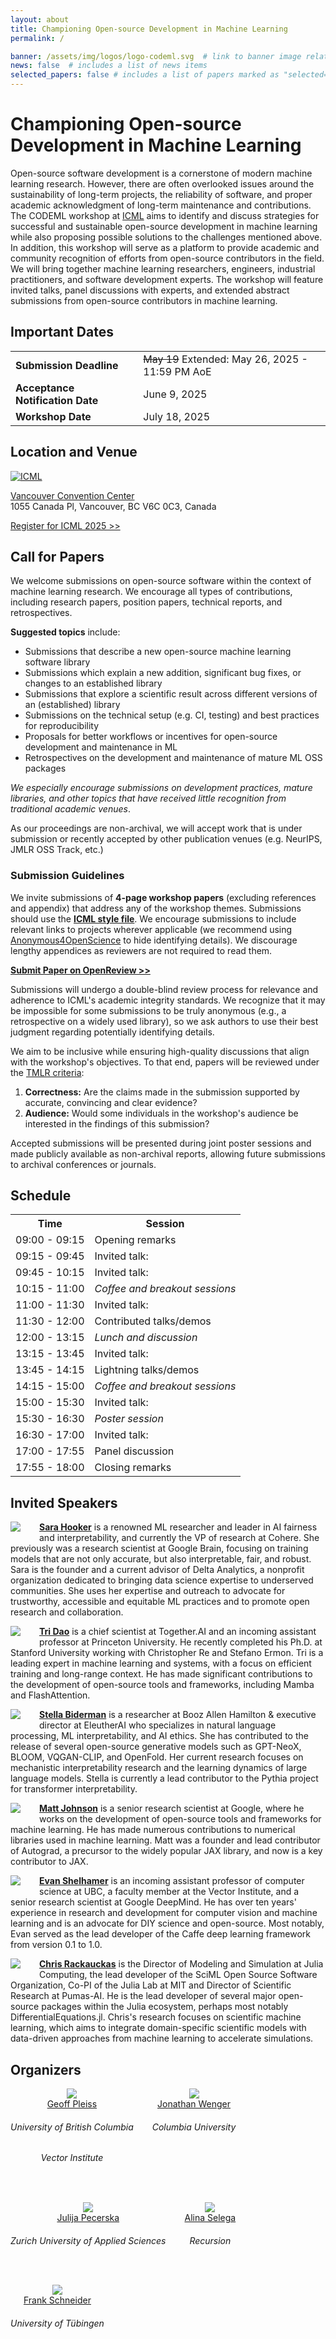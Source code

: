 ```yaml
---
layout: about
title: Championing Open-source Development in Machine Learning
permalink: /

banner: /assets/img/logos/logo-codeml.svg  # link to banner image relative to root
news: false  # includes a list of news items
selected_papers: false # includes a list of papers marked as "selected={true}"
---
```


# **C**hampioning **O**pen-source **De**velopment in **M**achine **L**earning

Open-source software development is a cornerstone of modern machine learning research.
However, there are often overlooked issues around the
sustainability of long-term projects, the reliability of software,
and proper academic acknowledgment of long-term maintenance and contributions.
The CODEML workshop at [ICML](https://icml.cc/) aims to identify and discuss strategies for successful and sustainable open-source development
in machine learning while also proposing possible solutions to the challenges mentioned above.
In addition, this workshop will serve as a platform to provide
academic and community recognition of efforts from open-source contributors in the field.
We will bring together machine learning researchers, engineers,
industrial practitioners, and software development experts.
The workshop will feature invited talks, panel discussions with experts,
and extended abstract submissions from open-source contributors in machine learning.


## Important Dates

<div>
<table>
    <tbody>
    <tr>
        <td><b>Submission Deadline</b></td>
        <td><s>May 19</s> Extended: May 26, 2025 - 11:59 PM AoE</td>
    </tr>
    <tr>
        <td><b>Acceptance Notification Date</b></td>
        <td>June 9, 2025</td>
    </tr>
    <tr>
        <td><b>Workshop Date</b></td>
        <td>July 18, 2025</td>
    </tr>
    </tbody>
</table>
</div>

## Location and Venue

[![ICML](https://icml.cc/static/core/img/ICML-logo.svg)](https://icml.cc/)

[Vancouver Convention Center](https://maps.app.goo.gl/QKd3EDK3eSKTM7wKA)<br/>
1055 Canada Pl, Vancouver, BC V6C 0C3, Canada

[Register for ICML 2025 >>](https://icml.cc/Register/view-registration)

## Call for Papers

We welcome submissions on open-source software within the context of machine learning research. We encourage all types of contributions, including research papers, position papers, technical reports, and retrospectives. 

**Suggested topics** include:

-   Submissions that describe a new open-source machine learning software library
-   Submissions which explain a new addition, significant bug fixes, or changes to an established library
-   Submissions that explore a scientific result across different versions of an (established) library
-   Submissions on the technical setup (e.g. CI, testing) and best practices for reproducibility
-   Proposals for better workflows or incentives for open-source development and maintenance in ML
-   Retrospectives on the development and maintenance of mature ML OSS packages

_We especially encourage submissions on development practices, mature libraries, and other topics that have received little recognition from traditional academic venues_.

As our proceedings are non-archival, we will accept work that is under submission or recently accepted by other publication venues (e.g. NeurIPS, JMLR OSS Track, etc.)

### Submission Guidelines

We invite submissions of **4-page workshop papers** (excluding references and appendix) that address any of the workshop themes. Submissions should use the **[ICML style file](https://icml.cc/Conferences/2025/AuthorInstructions)**. We encourage submissions to include relevant links to projects wherever applicable (we recommend using [Anonymous4OpenScience](https://anonymous.4open.science/) to hide identifying details). We discourage lengthy appendices as reviewers are not required to read them.

**[Submit Paper on OpenReview >>](https://openreview.net/group?id=ICML.cc/2025/Workshop/CODEML)**

Submissions will undergo a double-blind review process for relevance and adherence to ICML's academic integrity standards. We recognize that it may be impossible for some submissions to be truly anonymous (e.g., a retrospective on a widely used library), so we ask authors to use their best judgment regarding potentially identifying details.

We aim to be inclusive while ensuring high-quality discussions that align with the workshop's objectives. To that end, papers will be reviewed under the [TMLR criteria](https://jmlr.org/tmlr/acceptance-criteria.html):

1.  **Correctness:** Are the claims made in the submission supported by accurate, convincing and clear evidence?
2.  **Audience:** Would some individuals in the workshop's audience be interested in the findings of this submission?

Accepted submissions will be presented during joint poster sessions and made publicly available as non-archival reports, allowing future submissions to archival conferences or journals. 

## Schedule

<table>
<tr><th>Time</th><th>Session</th></tr>
<tr><td>09:00 - 09:15</td><td>Opening remarks</td></tr>
<tr><td>09:15 - 09:45</td><td>Invited talk: <!--<a href="#sara-hooker">Sara Hooker</a></!--></td></tr>
<tr><td>09:45 - 10:15</td><td>Invited talk: <!--<a href="#max-balandat">Max Balandat</a></!--></td></tr>
<tr><td>10:15 - 11:00</td><td><em>Coffee and breakout sessions</em></td></tr>
<tr><td>11:00 - 11:30</td><td>Invited talk: <!--<a href="#tri-dao">Tri Dao</a></!--></td></tr>
<tr><td>11:30 - 12:00</td><td>Contributed talks/demos</td></tr>
<tr><td>12:00 - 13:15</td><td><em>Lunch and discussion</em></td></tr>
<tr><td>13:15 - 13:45</td><td>Invited talk: <!--<a href="#stella-biderman">Stella Biderman</a></!--></td></tr>
<tr><td>13:45 - 14:15</td><td>Lightning talks/demos</td></tr>
<tr><td>14:15 - 15:00</td><td><em>Coffee and breakout sessions</em></td></tr>
<tr><td>15:00 - 15:30</td><td>Invited talk: <!--<a href="#paige-bailey">Paige Bailey</a></!--></td></tr>
<tr><td>15:30 - 16:30</td><td><em>Poster session</em></td></tr>
<tr><td>16:30 - 17:00</td><td>Invited talk: <!--<a href="#matt-johnson">Matt Johnson</a></!--></td></tr>
<tr><td>17:00 - 17:55</td><td>Panel discussion</td></tr>
<tr><td>17:55 - 18:00</td><td>Closing remarks</td></tr>
</table>


## Invited Speakers

<!-- <div class="row" id="paige-bailey">
  <div class="col-md-12">
    <img class="speaker-pic" style="float:left;margin-right:30px;margin-bottom:15px" src="{{ "/assets/img/people/paige_bailey.jpg" | prepend:site.baseurl }}">
    <p><a href="https://webpaige.dev/"><b>Paige Bailey</b></a>
    is a distinguished ML engineer and product manager with extensive experience leading teams at tech giants such as Microsoft and Google.
    She is passionate about forging a path toward efficient human-computer collaboration and improving the accessibility of ML tools.
    She has contributed significantly to the development of open-source tools, including TensorFlow.
    Paige is also an advocate for diversity in tech, actively promoting initiatives to support underrepresented groups in STEM.</p>
  </div>
</div>

<div class="row" id="max-balandat">
  <div class="col-md-12">
    <img class="speaker-pic" style="float:left;margin-right:30px;margin-bottom:15px" src="{{ "/assets/img/people/max_balandat.jpeg" | prepend:site.baseurl }}">
    <p><a href="https://www.linkedin.com/in/maximilian-balandat-b5843946/"><b>Max Balandat</b></a>
    is a leading researcher in Bayesian optimization and ML, currently advancing the field through his work at Meta.
    He founded and currently maintains BoTorch and Ax, the leading libraries for Bayesian optimization and experimental design.
    Max's research focuses on making complex optimization techniques more accessible and applicable to real-world problems in various fields including econometrics and treatment optimization.</p>
  </div>
</div>
</div> -->

<div class="row" id="sara-hooker">
  <div class="col-md-12">
    <img class="speaker-pic" style="float:left;margin-right:30px;margin-bottom:15px" src="{{ "/assets/img/people/sara_hooker.jpeg" | prepend:site.baseurl }}">
    <p><a href="https://www.sarahooker.me/"><b>Sara Hooker</b></a>
    is a renowned ML researcher and leader in AI fairness and interpretability, and currently the VP of research at Cohere.
    She previously was a research scientist at Google Brain, focusing on training models that are not only accurate, but also interpretable, fair, and robust.
    Sara is the founder and a current advisor of Delta Analytics, a nonprofit organization dedicated to bringing data science expertise to underserved communities.
    She uses her expertise and outreach to advocate for trustworthy, accessible and equitable ML practices and to promote open research and collaboration.</p>
  </div>
</div>

<div class="row" id="tri-dao">
  <div class="col-md-12">
    <img class="speaker-pic" style="float:left;margin-right:30px;margin-bottom:15px" src="{{ "/assets/img/people/tri_dao.jpeg" | prepend:site.baseurl }}">
    <p><a href="https://tridao.me/"><b>Tri Dao</b></a>
    is a chief scientist at Together.AI and an incoming assistant professor at Princeton University.
    He recently completed his Ph.D. at Stanford University working with
    Christopher Re and Stefano Ermon.
    Tri is a leading expert in machine learning and systems, with a focus on efficient training and long-range context.
    He has made significant contributions to the development of open-source tools and frameworks, including Mamba and FlashAttention.</p>
  </div>
</div>

<div class="row" id="stella-biderman">
  <div class="col-md-12">
    <img class="speaker-pic" style="float:left;margin-right:30px;margin-bottom:15px" src="{{ "/assets/img/people/stella_biderman.png" | prepend:site.baseurl }}">
    <p><a href="https://github.com/stellaathena"><b>Stella Biderman</b></a>
    is a researcher at Booz Allen Hamilton & executive director at EleutherAI who
    specializes in natural language processing, ML interpretability, and AI
    ethics.
    She has contributed to the release of several open-source generative models
    such as GPT-NeoX, BLOOM, VQGAN-CLIP, and OpenFold.
    Her current research focuses on mechanistic interpretability research
    and the learning dynamics of large language models.
    Stella is currently a lead contributor to the Pythia project for transformer interpretability.</p>
  </div>
</div>

<div class="row" id="matt-johnson">
  <div class="col-md-12">
    <img class="speaker-pic" style="float:left;margin-right:30px;margin-bottom:15px" src="{{ "/assets/img/people/matt_johnson.jpg" | prepend:site.baseurl }}">
    <p><a href="https://github.com/mattjj"><b>Matt Johnson</b></a>
    is a senior research scientist at Google, where he works on the development of open-source tools and frameworks for machine learning.
    He has made numerous contributions to numerical libraries used in machine learning.
    Matt was a founder and lead contributor of Autograd, a precursor to the widely popular JAX library, and now is a key contributor to JAX.</p>
  </div>
</div>


<div class="row" id="evan-shelhamer">
  <div class="col-md-12">
    <img class="speaker-pic" style="float:left;margin-right:30px;margin-bottom:15px" src="{{ "/assets/img/people/evan_shelhamer.jpg" | prepend:site.baseurl }}">
    <p><a href="http://imaginarynumber.net/"><b>Evan Shelhamer</b></a>
    is an incoming assistant professor of computer science at UBC, a faculty member at the Vector Institute, and a senior research scientist at Google DeepMind. 
    He has over ten years' experience in research and development for computer vision and machine learning and is an advocate for DIY science and open-source.
    Most notably, Evan served as the lead developer of the Caffe deep learning framework from version 0.1 to 1.0.
   </p>
  </div>
</div>

<div class="row" id="chris-rackauckas">
  <div class="col-md-12">
    <img class="speaker-pic" style="float:left;margin-right:30px;margin-bottom:15px" src="{{ "/assets/img/people/chris_rackauckas.jpg" | prepend:site.baseurl }}">
    <p><a href="https://chrisrackauckas.com/"><b>Chris Rackauckas</b></a>
   is the Director of Modeling and Simulation at Julia Computing, the lead developer of the SciML Open Source Software Organization, Co-PI of the Julia Lab at MIT 
   and Director of Scientific Research at Pumas-AI. He is the lead developer of several major open-source packages within the Julia ecosystem, perhaps most notably
   DifferentialEquations.jl. Chris's research focuses on scientific machine learning, which aims to integrate domain-specific scientific models with data-driven approaches
   from machine learning to accelerate simulations.
   </p>
  </div>
</div>

## Organizers

<div class="organizers" style="  display: flex;  flex-wrap: wrap;  text-align: center;  gap: 30px;">

 <div class="col-xs-3">
    <a href="https://geoffpleiss.com/">
      <img class="people-pic" src="{{ "/assets/img/people/geoff_pleiss.jpg" | prepend:site.baseurl }}">
    </a>
    <div class="people-name">
      <a href="https://geoffpleiss.com/">Geoff Pleiss</a>
      <h6>University of British Columbia</h6>
      <h6>Vector Institute</h6>
    </div>
  </div>

  <div class="col-xs-3">
    <a href="https://jonathanwenger.github.io/">
      <img class="people-pic" src="{{ "/assets/img/people/jonathan_wenger.jpg" | prepend:site.baseurl }}">
    </a>
    <div class="people-name">
      <a href="https://jonathanwenger.github.io/">Jonathan Wenger</a>
      <h6>Columbia University</h6>
    </div>
  </div>

  <div class="col-xs-3">
    <a href="https://www.zhaw.ch/en/about-us/person/pece/">
      <img class="people-pic" src="{{ "/assets/img/people/julija_pecerska.jpg" | prepend:site.baseurl }}">
    </a>
    <div class="people-name">
      <a href="https://www.zhaw.ch/en/about-us/person/pece/">Julija Pecerska</a>
      <h6>Zurich University of Applied Sciences</h6>
    </div>
  </div>

  <div class="col-xs-3">
    <a href="https://alinaselega.github.io/">
      <img class="people-pic" src="{{ "/assets/img/people/alina_selega.png" | prepend:site.baseurl }}">
    </a>
    <div class="people-name">
      <a href="https://alinaselega.github.io/">Alina Selega</a>
      <h6>Recursion</h6>
      <!-- <h6>Vector Institute</h6> -->
    </div>
  </div>

  <div class="col-xs-3">
    <a href="https://fsschneider.github.io">
      <img class="people-pic" src="{{ "/assets/img/people/frank_schneider.jpg" | prepend:site.baseurl }}">
    </a>
    <div class="people-name">
      <a href="https://fsschneider.github.io">Frank Schneider</a>
      <h6>University of Tübingen</h6>
    </div>
  </div>

</div>